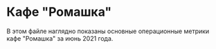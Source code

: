 # Кафе "Ромашка"
В этом файле наглядно показаны основные операционные метрики кафе "Ромашка" за июнь 2021 года.
